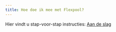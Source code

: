 ```yaml
---
title: Hoe doe ik mee met Flexpool?
---
```


Hier vindt u stap-voor-stap instructies: [Aan de slag](/get-started)

